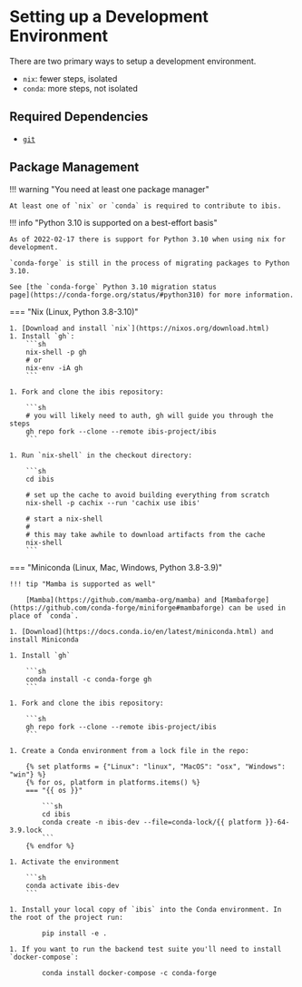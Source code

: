 # Setting up a Development Environment

There are two primary ways to setup a development environment.

- `nix`: fewer steps, isolated
- `conda`: more steps, not isolated

## Required Dependencies

- [`git`](https://git-scm.com/)

## Package Management

!!! warning "You need at least one package manager"

    At least one of `nix` or `conda` is required to contribute to ibis.

!!! info "Python 3.10 is supported on a best-effort basis"

    As of 2022-02-17 there is support for Python 3.10 when using nix for development.

    `conda-forge` is still in the process of migrating packages to Python 3.10.

    See [the `conda-forge` Python 3.10 migration status
    page](https://conda-forge.org/status/#python310) for more information.

=== "Nix (Linux, Python 3.8-3.10)"

    1. [Download and install `nix`](https://nixos.org/download.html)
    1. Install `gh`:
        ```sh
        nix-shell -p gh
        # or
        nix-env -iA gh
        ```

    1. Fork and clone the ibis repository:

        ```sh
        # you will likely need to auth, gh will guide you through the steps
        gh repo fork --clone --remote ibis-project/ibis
        ```

    1. Run `nix-shell` in the checkout directory:

        ```sh
        cd ibis

        # set up the cache to avoid building everything from scratch
        nix-shell -p cachix --run 'cachix use ibis'

        # start a nix-shell
        #
        # this may take awhile to download artifacts from the cache
        nix-shell
        ```

=== "Miniconda (Linux, Mac, Windows, Python 3.8-3.9)"

    !!! tip "Mamba is supported as well"

        [Mamba](https://github.com/mamba-org/mamba) and [Mambaforge](https://github.com/conda-forge/miniforge#mambaforge) can be used in place of `conda`.

    1. [Download](https://docs.conda.io/en/latest/miniconda.html) and install Miniconda

    1. Install `gh`

        ```sh
        conda install -c conda-forge gh
        ```

    1. Fork and clone the ibis repository:

        ```sh
        gh repo fork --clone --remote ibis-project/ibis
        ```

    1. Create a Conda environment from a lock file in the repo:

        {% set platforms = {"Linux": "linux", "MacOS": "osx", "Windows": "win"} %}
        {% for os, platform in platforms.items() %}
        === "{{ os }}"

            ```sh
            cd ibis
            conda create -n ibis-dev --file=conda-lock/{{ platform }}-64-3.9.lock
            ```
        {% endfor %}

    1. Activate the environment

        ```sh
        conda activate ibis-dev
        ```

    1. Install your local copy of `ibis` into the Conda environment. In the root of the project run:

            pip install -e .

    1. If you want to run the backend test suite you'll need to install `docker-compose`:

            conda install docker-compose -c conda-forge
